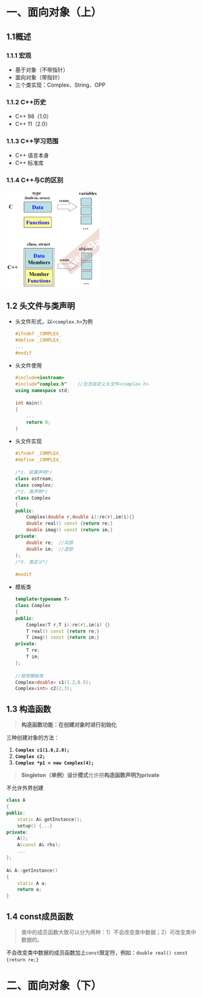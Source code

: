 # 一、面向对象（上）

## 1.1概述

### 1.1.1 宏观

* 基于对象（不带指针）
* 面向对象（带指针）
* 三个类实现：Complex、String、OPP

### 1.1.2 C++历史

* C++ 98（1.0）
* C++ 11（2.0）

### 1.1.3 C++学习范围

* C++ 语言本身
* C++ 标准库

### 1.1.4 C++与C的区别

<img src="https://raw.githubusercontent.com/huibazdy/TyporaPicture/main/202212221130786.png" alt="image-20221222113027612" style="zoom: 25%;" />



## 1.2 头文件与类声明

* 头文件形式，以`<complex.h>`为例

    ```c++
    #ifndef _COMPLEX_
    #define _COMPLEX_
    ...
    #endif
    ```

* 头文件使用

    ```c++
    #include<iostream>
    #include"complex.h"    //包含自定义头文件<complex.h>
    using namespace std;
    
    int main()
    {
        ...
        return 0;
    }
    ```

* 头文件实现

    ```c++
    #ifndef _COMPLEX_
    #define _COMPLEX_
    
    /*1. 前置声明*/
    class ostream;
    class complex;
    /*2. 类声明*/
    class Complex
    {
    public:
        Complex(double r,double i):re(r),im(i){}
        double real() const {return re;}
        double imag() const {return im;}
    private:
        double re;  //实部
        double im;  //虚部
    };
    /*3. 类定义*/
    
    #endif
    ```

* 模板类

    ```c++
    template<typename T>
    class Complex
    {
    public:
        Complex(T r,T i):re(r),im(i) {}
        T real() const {return re;}
        T imag() const {return im;}
    private:
        T re;
        T im;
    };
    
    //使用模板类
    Complex<double> c1(1.2,0.5);
    Complex<int> c2(2,3);
    ```



## 1.3 构造函数

> **构造函数功能：在创建对象时进行初始化**

三种创建对象的方法：

1. **`Complex c1(1.0,2.0);`**
2. **`Complex c2;`**
3. **`Complex *p1 = new Complex(4);`**

> **Singleton（单例）设计模式**允许把**构造函数声明为private**

不允许外界创建

```c++
class A
{
public:
    static A& getInstance();
    setup() {...}
private:
    A();
    A(const A& rhs);
    ...
};

A& A::getInstance()
{
    static A a;
    return a;
}
```



## 1.4 const成员函数

>  类中的成员函数大致可以分为两种：1）不会改变类中数据；2）可改变类中数据的。

不会改变类中数据的成员函数加上`const`限定符，例如：`double real() const {return re;}`



# 二、面向对象（下）